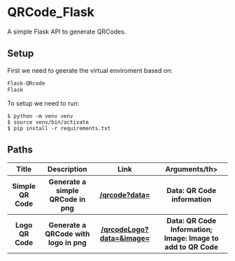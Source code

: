 # QRCode_Flask

A simple Flask API to generate QRCodes.

## Setup
First we need to geerate the virtual enviroment based on:
```requirements.txt
Flask-QRcode
Flask
```
To setup we need to run:
```shell script
$ python -m venv venv
$ source venv/bin/activate
$ pip install -r requirements.txt
```

## Paths
<table style="width:100%">
      <tr>
          <th>Title</th>
          <th>Description</th>
          <th>Link</th>
          <th>Arguments/th>
      </tr>
        <tr>
            <th>Simple QR Code</th>
            <th>Generate a simple QRCode in png</th>
            <th><a href="/qrcode?data=<data>" target="_blank">/qrcode?data=<data></a></th>
            <th>Data: QR Code information</th>
        </tr>
        <tr>
            <th>Logo QR Code</th>
            <th>Generate a QRCode with logo in png</th>
            <th><a href="/qrcodeLogo?data=<data>&image=<image>" target="_blank">/qrcodeLogo?data=<data>&image=<image></a></th>
            <th>Data: QR Code Information; Image: Image to add to QR Code</th>
        </tr>
</table>
